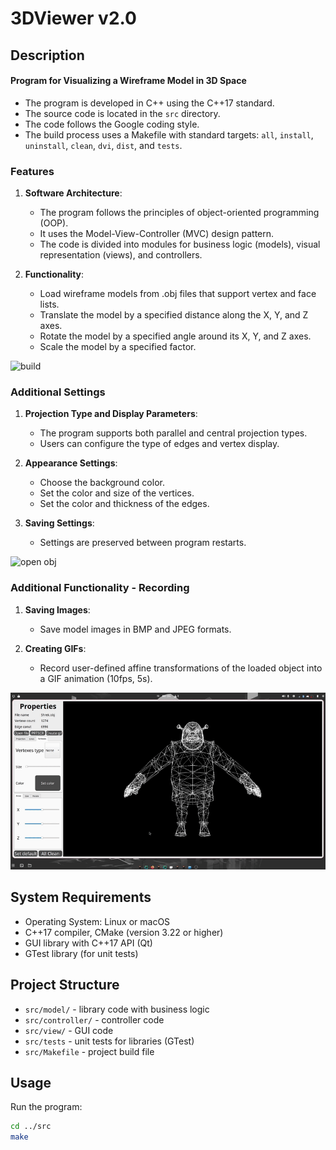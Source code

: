 # 3DViewer v2.0

## Description

#### Program for Visualizing a Wireframe Model in 3D Space

- The program is developed in C++ using the C++17 standard.
- The source code is located in the `src` directory.
- The code follows the Google coding style.
- The build process uses a Makefile with standard targets: `all`, `install`, `uninstall`, `clean`, `dvi`, `dist`, and `tests`.

### Features

1. **Software Architecture**:
    - The program follows the principles of object-oriented programming (OOP).
    - It uses the Model-View-Controller (MVC) design pattern.
    - The code is divided into modules for business logic (models), visual representation (views), and controllers.

2. **Functionality**:
    - Load wireframe models from .obj files that support vertex and face lists.
    - Translate the model by a specified distance along the X, Y, and Z axes.
    - Rotate the model by a specified angle around its X, Y, and Z axes.
    - Scale the model by a specified factor.

![build](dvi/misc/build.gif)

### Additional Settings

1. **Projection Type and Display Parameters**:
    - The program supports both parallel and central projection types.
    - Users can configure the type of edges and vertex display.

2. **Appearance Settings**:
    - Choose the background color.
    - Set the color and size of the vertices.
    - Set the color and thickness of the edges.

3. **Saving Settings**:
    - Settings are preserved between program restarts.

![open obj](dvi/misc/open_obj.gif)

### Additional Functionality - Recording

1. **Saving Images**:
    - Save model images in BMP and JPEG formats.

2. **Creating GIFs**:
    - Record user-defined affine transformations of the loaded object into a GIF animation (10fps, 5s).

![screen cast and gif](dvi/misc/screencast.gif)

## System Requirements

- Operating System: Linux or macOS
- C++17 compiler, CMake (version 3.22 or higher)
- GUI library with C++17 API (Qt)
- GTest library (for unit tests)

## Project Structure

- `src/model/` - library code with business logic
- `src/controller/` - controller code
- `src/view/` - GUI code
- `src/tests` - unit tests for libraries (GTest)
- `src/Makefile` - project build file

## Usage

Run the program:
```bash
cd ../src
make
```